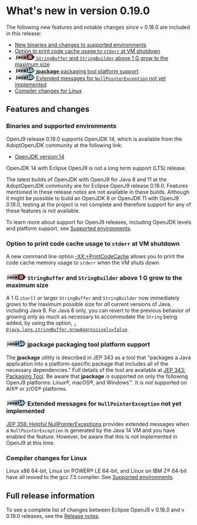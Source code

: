 <!--
* Copyright (c) 2017, 2020 IBM Corp. and others
*
* This program and the accompanying materials are made
* available under the terms of the Eclipse Public License 2.0
* which accompanies this distribution and is available at
* https://www.eclipse.org/legal/epl-2.0/ or the Apache
* License, Version 2.0 which accompanies this distribution and
* is available at https://www.apache.org/licenses/LICENSE-2.0.
*
* This Source Code may also be made available under the
* following Secondary Licenses when the conditions for such
* availability set forth in the Eclipse Public License, v. 2.0
* are satisfied: GNU General Public License, version 2 with
* the GNU Classpath Exception [1] and GNU General Public
* License, version 2 with the OpenJDK Assembly Exception [2].
*
* [1] https://www.gnu.org/software/classpath/license.html
* [2] http://openjdk.java.net/legal/assembly-exception.html
*
* SPDX-License-Identifier: EPL-2.0 OR Apache-2.0 OR GPL-2.0 WITH
* Classpath-exception-2.0 OR LicenseRef-GPL-2.0 WITH Assembly-exception
-->


# What's new in version 0.19.0

 The following new features and notable changes since v 0.18.0 are included in this release:

- [New binaries and changes to supported environments](#binaries-and-supported-environments)
- [Option to print code cache usage to `stderr` at VM shutdown](#option-to-print-code-cache-usage-to-stderr-at-vm-shutdown)
- [![Start of content that applies to Java 8](cr/java8.png) `StringBuffer` and `StringBuilder` above 1 G grow to the maximum size](#stringbuffer-and-stringbuilder-above-1-g-grow-to-the-maximum-size)
- [![Start of content that applies to Java 14+](cr/java14plus.png) **jpackage** packaging tool platform support](#jpackage-packaging-tool-platform-support)
- [![Start of content that applies to Java 14+](cr/java14plus.png) Extended messages for `NullPointerException` not yet implemented](#extended-messages-for-nullpointerexception-not-yet-implemented)
- [Compiler changes for Linux](#compiler-changes-for-linux)

## Features and changes

### Binaries and supported environments

OpenJ9 release 0.19.0 supports OpenJDK 14, which is available from the AdoptOpenJDK community at the following link:

- [OpenJDK version 14](https://adoptopenjdk.net/archive.html?variant=openjdk14&jvmVariant=openj9)

OpenJDK 14 with Eclipse OpenJ9 is not a long term support (LTS) release.

The latest builds of OpenJDK with OpenJ9 for Java 8 and 11 at the AdoptOpenJDK community are for Eclipse OpenJ9 release 0.18.0. Features mentioned in these release notes are not available in these builds. Although it might be possible to build an OpenJDK 8 or OpenJDK 11 with OpenJ9 0.19.0, testing at the project is not complete and therefore support for any of these features is not available.

To learn more about support for OpenJ9 releases, including OpenJDK levels and platform support, see [Supported environments](openj9_support.md).

### Option to print code cache usage to `stderr` at VM shutdown

A new command line option [-XX:+PrintCodeCache](xxprintcodecache.md) allows you to print the code cache memory usage to `stderr` when the VM shuts down.

### ![Start of content that applies to Java 8](cr/java8.png) `StringBuffer` and `StringBuilder` above 1 G grow to the maximum size

A 1 G `char[]` or larger `StringBuffer` and `StringBuilder` now immediately grows to the maximum possible size for <i>all</i> current versions of Java, including Java 8. For Java 8 only, you can revert to the previous behavior of growing only as much as necessary to accommodate the `String` being added, by using the option, [`-Djava.lang.stringBuffer.growAggressively=false`](djavalangstringbuffergrowaggressively.md).

### ![Start of content that applies to Java 14+](cr/java14plus.png) **jpackage** packaging tool platform support

The **jpackage** utility is described in JEP 343 as a tool that "packages a Java application into a platform-specific package that includes all of the necessary dependencies." Full details of the tool are available at [JEP 343: Packaging Tool](https://openjdk.java.net/jeps/343). Be aware that **jpackage** is supported on only the following OpenJ9 platforms: Linux&reg;, macOS&reg;, and Windows&trade;. It is _not_ supported on AIX&reg; or z/OS&reg; platforms.

### ![Start of content that applies to Java 14+](cr/java14plus.png) Extended messages for `NullPointerException` not yet implemented

[JEP 358: Helpful NullPointerExceptions](https://openjdk.java.net/jeps/358) provides extended messages when a `NullPointerException` is generated by the Java 14 VM and you have enabled the feature. However, be aware that this is _not_ implemented in OpenJ9 at this time.


### Compiler changes for Linux

Linux x86 64-bit, Linux on POWER&reg; LE 64-bit, and Linux on IBM Z&reg; 64-bit have all moved to the gcc 7.5 compiler. See [Supported environments](openj9_support.md).


## Full release information

To see a complete list of changes between Eclipse OpenJ9 v 0.18.0 and v 0.19.0 releases, see the [Release notes](https://github.com/eclipse/openj9/blob/master/doc/release-notes/0.19/0.19.md).

<!-- ==== END OF TOPIC ==== version0.19.md ==== -->
